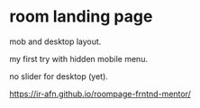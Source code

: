 # room landing page

mob and desktop layout. 

my first try with hidden mobile menu.

no slider for desktop (yet).

https://ir-afn.github.io/roompage-frntnd-mentor/
